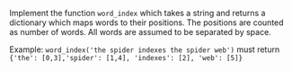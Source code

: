 Implement the function `word_index` which takes a string and returns a dictionary which maps words to their positions. The positions are counted as number of words. All words are assumed to be separated by space.

Example: `word_index('the spider indexes the spider web')` must return `{'the': [0,3],'spider': [1,4], 'indexes': [2], 'web': [5]}`
